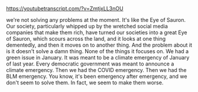 https://youtubetranscript.com/?v=ZmtjxLL3nOU

 we're not solving any problems at the moment. It's like the Eye of Sauron. Our society, particularly whipped up by the wretched social media companies that make them rich, have turned our societies into a great Eye of Sauron, which scours across the land, and it looks at one thing dementedly, and then it moves on to another thing. And the problem about it is it doesn't solve a damn thing. None of the things it focuses on. We had a green issue in January. It was meant to be a climate emergency of January of last year. Every democratic government was meant to announce a climate emergency. Then we had the COVID emergency. Then we had the BLM emergency. You know, it's been emergency after emergency, and we don't seem to solve them. In fact, we seem to make them worse.